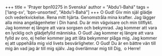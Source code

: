 +++
title = 'Prayer bpn10275 in Svenska'
author = "Abdu'l-Bahá"
tags = ['lang-sv', 'bpn-unsorted', "Abdu'l-Bahá"]
+++
O Gud! Giv min själ glädje och vederkvickelse. Rena mitt hjärta. Genomstråla mina krafter. Jag lägger alla mina angelägenheter i Din hand. Du är min vägvisare och min tillflykt. Jag kommer ej längre att vara sorgsen och bekymrad. Jag kommer att vara en lycklig och glädjefylld människa. O Gud! Jag kommer ej längre att vara fylld av oro, ej heller kommer jag att låta bekymmer plåga mig. Jag kommer ej att uppehålla mig vid livets besvärligheter.
O Gud! Du är en bättre vän till mig än vad jag är till mig själv. Jag överlämnar mig till Dig,  o Herre!
